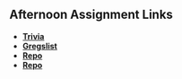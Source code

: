 ## Afternoon Assignment Links

* **[Trivia](https://github.com/millho/trivia)**
* **[Gregslist](https://github.com/millho/gregslistASYNC)**
* **[Repo](https://github.com/millho/<ASSIGNMENT_REPO>)**
* **[Repo](https://github.com/millho/<ASSIGNMENT_REPO>)**
